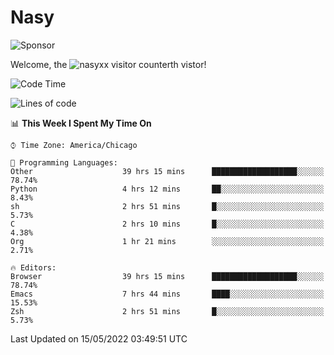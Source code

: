 # Nasy

<!--
<p align="center">
<img height="200" src="https://github-readme-stats.vercel.app/api?username=nasyxx&count_private=true&show_icons=true&theme=dracula&include_all_commits=true"/>
<img height="200" src="https://github-readme-stats.vercel.app/api/top-langs/?username=nasyxx&theme=dracula&hide=html,jupyter+notebook&count_private=true&show_icons=true"/>
</p>

  
----------------
-->

![Sponsor](https://img.shields.io/static/v1.svg?label=Sponsor&message=%E2%9D%A4&logo=GitHub&style=flat&color=pink)
 
Welcome, the ![nasyxx visitor counter](https://count.getloli.com/get/@nasyxx?theme=rule34)th vistor!
 
<!--START_SECTION:waka-->
![Code Time](http://img.shields.io/badge/Code%20Time-2%2C384%20hrs%2033%20mins-blue)

![Lines of code](https://img.shields.io/badge/From%20Hello%20World%20I%27ve%20Written-5%20Million%20lines%20of%20code-blue)

📊 **This Week I Spent My Time On** 

```text
⌚︎ Time Zone: America/Chicago

💬 Programming Languages: 
Other                    39 hrs 15 mins      ███████████████████░░░░░░   78.74% 
Python                   4 hrs 12 mins       ██░░░░░░░░░░░░░░░░░░░░░░░   8.43% 
sh                       2 hrs 51 mins       █░░░░░░░░░░░░░░░░░░░░░░░░   5.73% 
C                        2 hrs 10 mins       █░░░░░░░░░░░░░░░░░░░░░░░░   4.38% 
Org                      1 hr 21 mins        ░░░░░░░░░░░░░░░░░░░░░░░░░   2.71%

🔥 Editors: 
Browser                  39 hrs 15 mins      ███████████████████░░░░░░   78.74% 
Emacs                    7 hrs 44 mins       ████░░░░░░░░░░░░░░░░░░░░░   15.53% 
Zsh                      2 hrs 51 mins       █░░░░░░░░░░░░░░░░░░░░░░░░   5.73%

```


 Last Updated on 15/05/2022 03:49:51 UTC
<!--END_SECTION:waka-->

<!-- ![visitors](https://visitor-badge.laobi.icu/badge?page_id=nasyxx.nasyxx) -->
